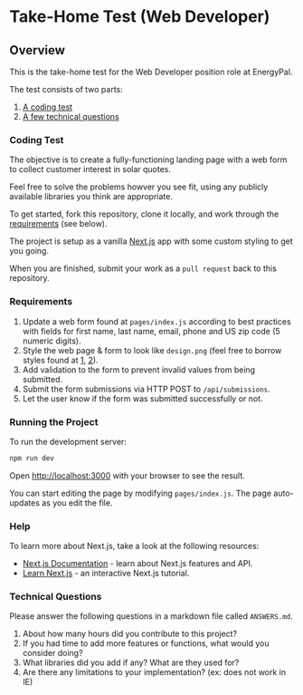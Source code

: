 # Take-Home Test (Web Developer)

## Overview
This is the take-home test for the Web Developer position role at EnergyPal.

The test consists of two parts:
1. [A coding test](#coding-test)
2. [A few technical questions](#technical-questions)

### Coding Test

The objective is to create a fully-functioning landing page with a web form to collect customer interest in solar quotes. 

Feel free to solve the problems howver you see fit, using any publicly available libraries you think are appropriate.

To get started, fork this repository, clone it locally, and work through the [requirements](#requirements) (see below).

The project is setup as a vanilla [Next.js](https://nextjs.org/) app with some custom styling to get you going.

When you are finished, submit your work as a `pull request` back to this repository.

### Requirements

1. Update a web form found at `pages/index.js` according to best practices with fields for first name, last name, email, phone and US zip code (5 numeric digits).
2. Style the web page & form to look like `design.png` (feel free to borrow styles found at [1](https://energypal.com/), [2](https://energypal.com/company-brand-assets)).
3. Add validation to the form to prevent invalid values from being submitted.
4. Submit the form submissions via HTTP POST to `/api/submissions`.
5. Let the user know if the form was submitted successfully or not.

### Running the Project

To run the development server:

```bash
npm run dev
```

Open [http://localhost:3000](http://localhost:3000) with your browser to see the result.

You can start editing the page by modifying `pages/index.js`. The page auto-updates as you edit the file.

### Help

To learn more about Next.js, take a look at the following resources:

- [Next.js Documentation](https://nextjs.org/docs) - learn about Next.js features and API.
- [Learn Next.js](https://nextjs.org/learn) - an interactive Next.js tutorial.

### Technical Questions

Please answer the following questions in a markdown file called `ANSWERS.md`.

1. About how many hours did you contribute to this project?
2. If you had time to add more features or functions, what would you consider doing?
3. What libraries did you add if any? What are they used for?
4. Are there any limitations to your implementation? (ex: does not work in IE)
